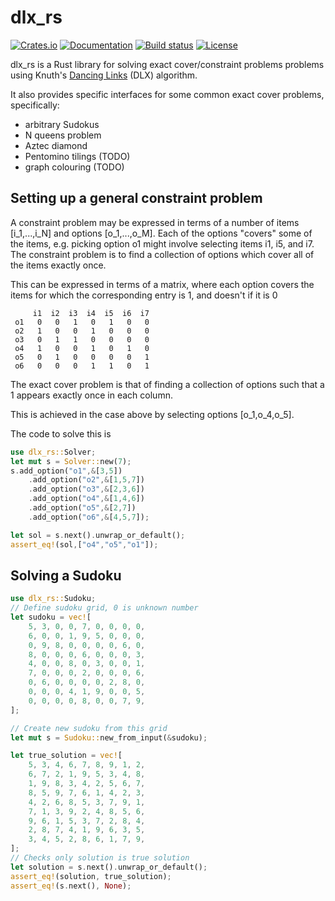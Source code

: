 # dlx_rs

[![Crates.io](https://img.shields.io/crates/v/dlx-rs.svg?style=for-the-badge)](https://crates.io/crates/dlx-rs)
[![Documentation](https://img.shields.io/docsrs/dlx-rs?style=for-the-badge)](https://docs.rs/dlx-rs/)
[![Build status](https://img.shields.io/github/actions/workflow/status/tveness/dlx-rs/rust.yml?label=Tests&style=for-the-badge
)](https://github.com/tveness/dlx-rs/actions/workflows/rust.yml)
[![License](https://img.shields.io/github/license/tveness/dlx-rs?style=for-the-badge)](https://creativecommons.org/publicdomain/zero/1.0/legalcode)

 dlx_rs is a  Rust library for solving exact cover/constraint problems
 problems using Knuth's [Dancing Links](https://en.wikipedia.org/wiki/Dancing_Links) (DLX) algorithm.

 It also provides specific interfaces for some common exact cover problems,
 specifically:

 * arbitrary Sudokus
 * N queens problem
 * Aztec diamond
 * Pentomino tilings (TODO)
 * graph colouring (TODO)


 ## Setting up a general constraint problem

 A constraint problem may be expressed in terms of a number of items \[i_1,...,i_N\] and options \[o_1,...,o_M\].
 Each of the options "covers" some of the items, e.g. picking option o1 might involve selecting items i1, i5, and i7.
 The constraint problem is to find a collection of options which cover all of the items exactly once.

 This can be expressed in terms of a matrix, where each option covers the
 items for which the corresponding entry is 1, and doesn't if it is 0
 ```text
      i1  i2  i3  i4  i5  i6  i7
  o1   0   0   1   0   1   0   0
  o2   1   0   0   1   0   0   0
  o3   0   1   1   0   0   0   0
  o4   1   0   0   1   0   1   0
  o5   0   1   0   0   0   0   1
  o6   0   0   0   1   1   0   1
 ```
 The exact cover problem is that of finding a collection of options such that
 a 1 appears exactly once in each column.

 This is achieved in the case above by selecting options \[o_1,o_4,o_5\].

 The code to solve this is
 ```rust
 use dlx_rs::Solver;
 let mut s = Solver::new(7);
 s.add_option("o1",&[3,5])
     .add_option("o2",&[1,5,7])
     .add_option("o3",&[2,3,6])
     .add_option("o4",&[1,4,6])
     .add_option("o5",&[2,7])
     .add_option("o6",&[4,5,7]);

 let sol = s.next().unwrap_or_default();
 assert_eq!(sol,["o4","o5","o1"]);

 ```

 ## Solving a Sudoku


 ```rust
 use dlx_rs::Sudoku;
 // Define sudoku grid, 0 is unknown number
 let sudoku = vec![
     5, 3, 0, 0, 7, 0, 0, 0, 0,
     6, 0, 0, 1, 9, 5, 0, 0, 0,
     0, 9, 8, 0, 0, 0, 0, 6, 0,
     8, 0, 0, 0, 6, 0, 0, 0, 3,
     4, 0, 0, 8, 0, 3, 0, 0, 1,
     7, 0, 0, 0, 2, 0, 0, 0, 6,
     0, 6, 0, 0, 0, 0, 2, 8, 0,
     0, 0, 0, 4, 1, 9, 0, 0, 5,
     0, 0, 0, 0, 8, 0, 0, 7, 9,
 ];

 // Create new sudoku from this grid
 let mut s = Sudoku::new_from_input(&sudoku);

 let true_solution = vec![
     5, 3, 4, 6, 7, 8, 9, 1, 2,
     6, 7, 2, 1, 9, 5, 3, 4, 8,
     1, 9, 8, 3, 4, 2, 5, 6, 7,
     8, 5, 9, 7, 6, 1, 4, 2, 3,
     4, 2, 6, 8, 5, 3, 7, 9, 1,
     7, 1, 3, 9, 2, 4, 8, 5, 6,
     9, 6, 1, 5, 3, 7, 2, 8, 4,
     2, 8, 7, 4, 1, 9, 6, 3, 5,
     3, 4, 5, 2, 8, 6, 1, 7, 9,
 ];
 // Checks only solution is true solution
 let solution = s.next().unwrap_or_default();
 assert_eq!(solution, true_solution);
 assert_eq!(s.next(), None);
 ```
